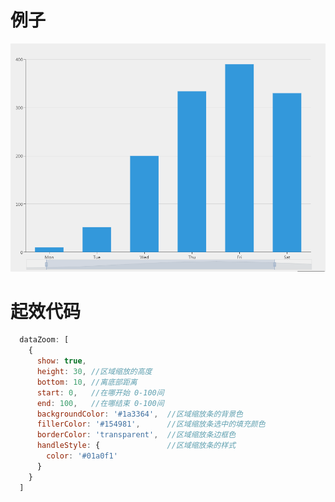 # 例子
<img src="../asset/images/echarts_datazoom.png">

# 起效代码
```javascript
  dataZoom: [
    {
      show: true,
      height: 30, //区域缩放的高度
      bottom: 10, //离底部距离
      start: 0,   //在哪开始 0-100间
      end: 100,   //在哪结束 0-100间
      backgroundColor: '#1a3364',  //区域缩放条的背景色
      fillerColor: '#154981',      //区域缩放条选中的填充颜色
      borderColor: 'transparent',  //区域缩放条边框色
      handleStyle: {               //区域缩放条的样式
        color: '#01a0f1'
      }
    }
  ]
```
